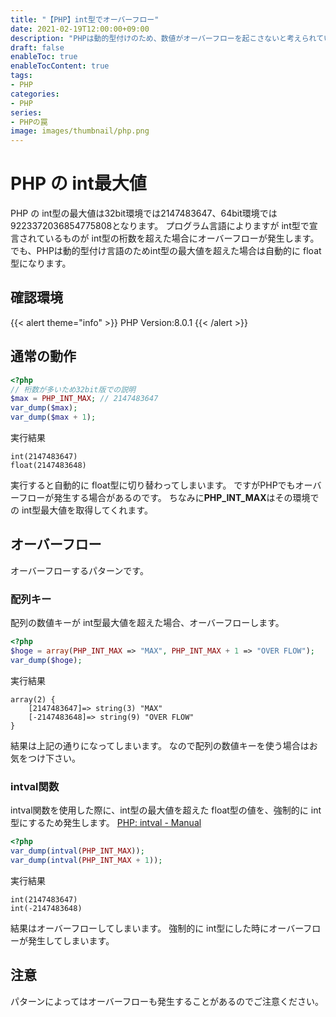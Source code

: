 ```yaml
---
title: "【PHP】int型でオーバーフロー"
date: 2021-02-19T12:00:00+09:00
description: "PHPは動的型付けのため、数値がオーバーフローを起こさないと考えられています。ただし、条件によっては発生するので危険なため覚えておくのが良いでしょう。"
draft: false
enableToc: true
enableTocContent: true
tags: 
- PHP
categories: 
- PHP
series: 
- PHPの罠
image: images/thumbnail/php.png
---
```


# PHP の int最大値
PHP の int型の最大値は32bit環境では2147483647、64bit環境では9223372036854775808となります。
プログラム言語によりますが int型で宣言されているものが int型の桁数を超えた場合にオーバーフローが発生します。
でも、PHPは動的型付け言語のためint型の最大値を超えた場合は自動的に float型になります。

## 確認環境
{{< alert theme="info" >}}
PHP Version:8.0.1
{{< /alert >}}

## 通常の動作
``` php {linenos=table}
<?php
// 桁数が多いため32bit版での説明
$max = PHP_INT_MAX; // 2147483647
var_dump($max);
var_dump($max + 1);
```

実行結果
```
int(2147483647)
float(2147483648) 
```

実行すると自動的に float型に切り替わってしまいます。
ですがPHPでもオーバーフローが発生する場合があるのです。
ちなみに**PHP_INT_MAX**はその環境での int型最大値を取得してくれます。

## オーバーフロー
オーバーフローするパターンです。

### 配列キー
配列の数値キーが int型最大値を超えた場合、オーバーフローします。

``` php {linenos=table}
<?php
$hoge = array(PHP_INT_MAX => "MAX", PHP_INT_MAX + 1 => "OVER FLOW");
var_dump($hoge);
```

実行結果
```
array(2) {
	[2147483647]=> string(3) "MAX"
	[-2147483648]=> string(9) "OVER FLOW"
}
```

結果は上記の通りになってしまいます。
なので配列の数値キーを使う場合はお気をつけ下さい。

### intval関数
intval関数を使用した際に、int型の最大値を超えた float型の値を、強制的に int型にするため発生します。
<a href="https://www.php.net/manual/ja/function.uniqid.php" target="_blank" rel="nofollow noopener">PHP: intval - Manual</a>

``` php {linenos=table}
<?php
var_dump(intval(PHP_INT_MAX));
var_dump(intval(PHP_INT_MAX + 1));
```

実行結果
```
int(2147483647)
int(-2147483648)
```

結果はオーバーフローしてしまいます。
強制的に int型にした時にオーバーフローが発生してしまいます。

## 注意
パターンによってはオーバーフローも発生することがあるのでご注意ください。
